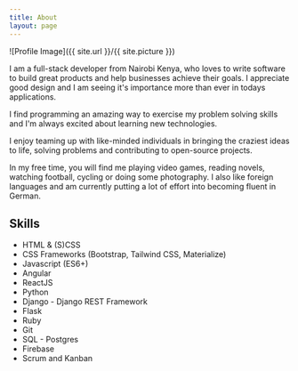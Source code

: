 ```yaml
---
title: About
layout: page
---
```

![Profile Image]({{ site.url }}/{{ site.picture }})

<p>I am a full-stack developer from Nairobi Kenya, who loves to write software to build great products and help businesses achieve their goals. I appreciate good design and I am seeing it's importance more than ever in todays applications.</p>

<p>I find programming an amazing way to exercise my problem solving skills and I'm always excited about learning new technologies.</p>

<p>I enjoy teaming up with like-minded individuals in bringing the craziest ideas to life, solving problems and contributing to open-source projects.</p>

<p>In my free time, you will find me playing video games, reading novels, watching football, cycling or doing some photography. I also like foreign languages and am currently putting a lot of effort into becoming fluent in German.</p>

<h2>Skills</h2>

<ul class="skill-list">
	<li>HTML & (S)CSS</li>
	<li>CSS Frameworks (Bootstrap, Tailwind CSS, Materialize)</li>
	<li>Javascript (ES6+)</li>
	<li>Angular</li>
	<li>ReactJS</li>
	<li>Python</li>
	<li>Django - Django REST Framework</li>
	<li>Flask</li>
	<li>Ruby</li>
	<li>Git</li>
	<li>SQL - Postgres</li>
	<li>Firebase</li>
	<li>Scrum and Kanban</li>
</ul>
